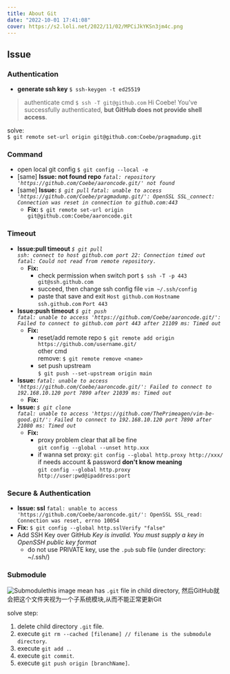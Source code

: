```yaml
---
title: About Git
date: "2022-10-01 17:41:08"
cover: https://s2.loli.net/2022/11/02/MPCiJkYKSn3jm4c.png
---
```


## Issue

### Authentication

- **generate ssh key**
  `$ ssh-keygen -t ed25519`

> authenticate cmd
> `$ ssh -T git@github.com`
Hi Coebe! You've successfully authenticated, **but GitHub does not provide shell access**.

solve:  
  `$ git remote set-url origin git@github.com:Coebe/pragmadump.git`

### Command

- open local git config
  `$ git config --local -e`
- [same] **Issue: not found repo**
  *`fatal: repository 'https://github.com/Coebe/aaroncode.git/' not found`*
- [same] **Issue:**
  *`$ git pull`
  `fatal: unable to access 'https://github.com/Coebe/pragmadump.git/': OpenSSL SSL_connect: Connection was reset in connection to github.com:443`*
  - **Fix:**
    `$ git remote set-url origin git@github.com:Coebe/aaroncode.git`

### Timeout

- **Issue:pull timeout**
  *`$ git pull`  
  `ssh: connect to host github.com port 22: Connection timed out`  
  `fatal: Could not read from remote repository.`*
  - **Fix:**
    - check permission when switch port
      `$ ssh -T -p 443 git@ssh.github.com`
    - succeed, then change ssh config file
      `vim ~/.ssh/config`
    - paste that save and exit
      `Host github.com`
      `Hostname ssh.github.com`
      `Port 443`
- **Issue:push timeout**
  *`$ git push`  
  `fatal: unable to access 'https://github.com/Coebe/aaroncode.git/': Failed to connect to github.com port 443 after 21109 ms: Timed out`*
  - **Fix:**
    - reset/add remote repo
    `$ git remote add origin https://github.com/username.git/`  
    other cmd  
    remove: `$ git remote remove <name>`
    - set push upstream  
    `$ git push --set-upstream origin main`
- **Issue:** *`fatal: unable to access 'https://github.com/Coebe/aaroncode.git/': Failed to connect to 192.168.10.120 port 7890 after 21039 ms: Timed out`*
  - **Fix:**
- **Issue:**
  *`$ git clone`  
  `fatal: unable to access 'https://github.com/ThePrimeagen/vim-be-good.git/': Failed to connect to 192.168.10.120 port 7890 after 21080 ms: Timed out`*
  - **Fix:**
    - proxy problem clear that all be fine  
     `git config --global --unset http.xxx`  
    - if wanna set proxy:
     `git config --global http.proxy http://xxx/`
     if needs account & password **don't know meaning**  
     `git config --global http.proxy http://user:pwd@ipaddress:port`

### Secure & Authentication

- **Issue: ssl**
  `fatal: unable to access 'https://github.com/Coebe/aaroncode.git/': OpenSSL SSL_read: Connection was reset, errno 10054`
- **Fix:**
  `$ git config --global http.sslVerify "false"`
- Add SSH Key over GitHub
  *Key is invalid. You must supply a key in OpenSSH public key format*
  - do not use PRIVATE key, use the `.pub` sub file (under directory: ~/.ssh/)

### Submodule

![Submodule](https://s2.loli.net/2022/11/02/iRJrgEc4mDWOPUT.png)this image mean has `.git` file in child directory, 然后GitHub就会把这个文件夹视为一个子系统模块,从而不能正常更新Git  

solve step:

1. delete child directory `.git` file.
2. execute `git rm --cached [filename] // filename is the submodule directory`.
3. execute `git add .`.
4. execute `git commit`.
5. execute `git push origin [branchName]`.
